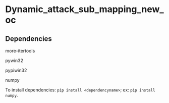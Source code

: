 # Dynamic_attack_sub_mapping_new_oc

## Dependencies
more-itertools 

pywin32

pypiwin32

numpy

To install dependencies: `pip install <dependencyname>`; ex: `pip install numpy`.
